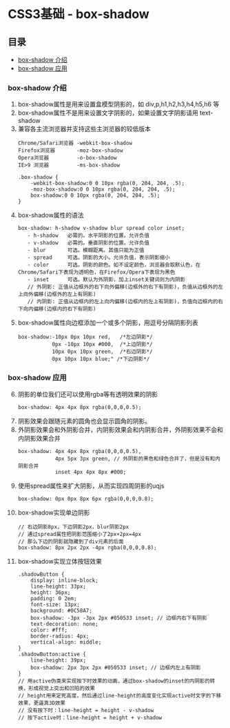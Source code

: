 # CSS3基础 - box-shadow

## 目录
- [box-shadow 介绍](#box-shadow-介绍)
- [box-shadow 应用](#box-shadow-应用)

### box-shadow 介绍

1. box-shadow属性是用来设置盒模型阴影的，如 div,p,h1,h2,h3,h4,h5,h6 等
2. box-shadow属性不是用来设置文字阴影的，如果设置文字阴影请用 text-shadow
3. 兼容各主流浏览器并支持这些主浏览器的较低版本
    ```
    Chrome/Safari浏览器 -webkit-box-shadow
    Firefox浏览器       -moz-box-shadow
    Opera浏览器         -o-box-shadow
    IE>9 浏览器         -ms-box-shadow

    .box-shadow {  
        -webkit-box-shadow:0 0 10px rgba(0, 204, 204, .5);
        -moz-box-shadow:0 0 10px rgba(0, 204, 204, .5);
        box-shadow:0 0 10px rgba(0, 204, 204, .5);
    }  
    ```
4. box-shadow属性的语法
    ```
    box-shadow: h-shadow v-shadow blur spread color inset;
       - h-shadow	必需的。水平阴影的位置。允许负值
       - v-shadow	必需的。垂直阴影的位置。允许负值
       - blur	    可选。模糊距离。其值只能为正值
       - spread	    可选。阴影的大小。允许负值，表示阴影缩小
       - color	    可选。阴影的颜色。如不设定颜色，浏览器会取默认色，在Chrome/Safari下表现为透明色，在Firefox/Opera下表现为黑色
       - inset	    可选。默认为外阴影，加上inset关键词则为内阴影
       // 外阴影: 正值从边框外的右下向外偏移(边框外的右下有阴影)，负值从边框外的左上向外偏移(边框外的左上有阴影)
       // 内阴影: 正值从边框内的左上向内偏移(边框内的左上有阴影)，负值向边框内的右下向内偏移(边框内的右下有阴影)
    ```
5. box-shadow属性向边框添加一个或多个阴影，用逗号分隔阴影列表
    ```
    box-shadow:-10px 0px 10px red,   /*左边阴影*/ 
               0px -10px 10px #000,  /*上边阴影*/ 
               10px 0px 10px green,  /*右边阴影*/ 
               0px 10px 10px blue;" /*下边阴影*/
    ```

### box-shadow 应用

6. 阴影的单位我们还可以使用rgba等有透明效果的阴影
    ```
    box-shadow: 4px 4px 8px rgba(0,0,0,0.5);
    ```
7. 阴影效果会跟随元素的圆角也会显示圆角的阴影。
8. 外阴影效果会和外阴影合并，内阴影效果会和内阴影合并，外阴影效果不会和内阴影效果合并
    ```
    box-shadow: 4px 4px 8px rgba(0,0,0,0.5),
                4px 5px 3px green, // 外阴影的黑色和绿色合并了，但是没有和内阴影合并
                inset 4px 4px 8px #000;
    ```
9. 使用spread属性来扩大阴影，从而实现四周阴影的uqjs
    ```
    box-shadow: 0px 0px 8px 6px rgba(0,0,0,0.8);
    ```
10. box-shadow实现单边阴影
    ```
    // 右边阴影8px，下边阴影2px，blur阴影2px
    // 通过spread属性把阴影范围缩小了2px+2px=4px
    // 那么下边的阴影就隐藏到了div元素的后面
    box-shadow: 8px 2px 2px -4px rgba(0,0,0,0.8);
    ```
11. box-shadow实现立体按钮效果
    ```
    .shadowButton {
        display: inline-block;
        line-height: 33px;
        height: 36px;
        padding: 0 2em;
        font-size: 13px;
        background: #0C58A7;
        box-shadow: -3px -3px 2px #050533 inset; // 边框内右下有阴影
        text-decoration: none;
        color: #fff;
        border-radius: 4px;
        vertical-align: middle;
    }
    .shadowButton:active {
        line-height: 39px;
        box-shadow: 2px 3px 2px #050533 inset; // 边框内左上有阴影
    }
    // 用active伪类来实现按下时效果的动画，通过box-shadow的inset的内阴影的转换，形成视觉上突出和凹陷的效果
    // height用来定死高度，然后通过line-height的高度变化实现active时文字的下移效果，更逼真3D效果
    // 没有按下时：line-height = height - v-shadow
    // 按下active时：line-height = height + v-shadow
    ```
